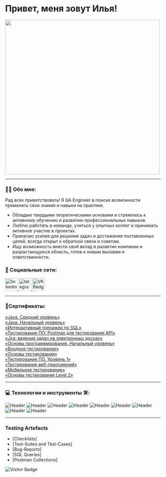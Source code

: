 
# Привет, меня зовут Илья!
<img src="https://media.giphy.com/media/WUlplcMpOCEmTGBtBW/giphy.gif" width="500px">

---

### :man_technologist: Обо мне:

Рад всех приветствовать!
Я QA Engineer в поиске возможности применить свои знания и навыки на практике. 
- Обладаю твердыми теоретическими основами и стремлюсь к активному обучению и развитию профессиональных навыков. 
- Люблю работать в команде, учиться у опытных коллег и принимать активное участие в проектах. 
- Прилагаю усилия для решения задач и достижения поставленных целей, всегда открыт к обратной связи и советам.
- Ищу возможность внести свой вклад в развитие компании и разрастающуюся область, готов к новым вызовам и ответственности.

### 🤝 Социальные сети:

  <div id="badges">
    <a href="https://www.linkedin.com/in/ilia-kutergin-08aa48283/" target="_blank">
      <img src="https://cdn-icons-png.flaticon.com/512/2504/2504799.png" width="40" height="40" alt="linkedin" />
    </a>
    <a href="https://t.me/CaP_iLia" target="_blank">
      <img src="https://cdn-icons-png.flaticon.com/512/2111/2111646.png" width="40" height="40" alt="telegram group" />
    </a>
    <!--<a href="https://www.youtube.com/channel/UCbORpXVw1JNc0JYFSUqLWXA" target="_blank">
      <img src="https://cdn-icons-png.flaticon.com/512/3670/3670147.png" width="40" height="40" alt="Youtube"/>
    </a> -->
    <a href="https://vk.com/kutergin99" target="_blank">
      <img src="https://cdn-icons-png.flaticon.com/512/145/145813.png" width="40" height="40" alt="VK Badge"/>
    </a>
    <!-- <a href="https://dzen.ru/tehnomaniak" target="_blank">
      <img src="https://upload.wikimedia.org/wikipedia/commons/thumb/a/ab/Yandex_Zen_logo_icon.svg/1024px-Yandex_Zen_logo_icon.svg.png" width="40" height="40" alt="Zen Badge"/>
    </a> -->
  </div>
  
---

###  🧾Сертификаты:

<div>
<a href="https://gb.ru/certificates/2664251" target="_blank">
«Java. Средний уровень»
  </a>
<div>
<a href="https://gb.ru/certificates/2662823" target="_blank">
«Java. Начальный уровень»
  </a>
<div>
<a href="https://stepik.org/cert/2343647" target="_blank">
«Интерактивный тренажер по SQL»
  </a>
<div>
<a href="https://stepik.org/cert/2346526
" target="_blank">
«Тестирование ПО: Postman для тестирования API»
  </a>
<div>
<a href="https://stepik.org/cert/2347707" target="_blank">
«Jira: ведение задач на электронных досках»
  </a>
<div>
<a href="https://gb.ru/certificates/2465108" target="_blank">
«Основы программирования. Начальный уровень»
  </a>
<div>
 <a href="https://gb.ru/certificates/2454304" target="_blank">
«Входное тестирование»
  </a>
<div>
 <a href="https://gb.ru/certificates/2467550" target="_blank">
«Основы тестирования»
  </a>
 <div>
 <a href="https://gb.ru/certificates/2475100" target="_blank">
«Тестирование ПО. Уровень 1»
  </a>
 <div>
 <a href="https://gb.ru/certificates/2482201" target="_blank">
 «Тестирование веб-приложений»
  </a>
 <div>
 <a href="https://gb.ru/certificates/2483436" target="_blank">
 «Мобильное тестирование»
  </a>
 <div>
 <a href="https://gb.ru/certificates/2483549" target="_blank">
  «Основы тестирования Level 2»
  </a>
   
---

### 💻 Технологии и инструменты 🛠:
![Header](https://img.shields.io/badge/JIRA-black?logo=JIRA&logoColor=blue)
![Header](https://img.shields.io/badge/POSTMAN-black?style=wite&logo=POSTMAN&logoColor=wite)
![Header](https://img.shields.io/badge/GitHub-black?logo=github&logoColor=wite)
![Header](https://img.shields.io/badge/MySQL-black?logo=MySQL&logoColor=wite)
![Header](https://img.shields.io/badge/DEVTOOLS-black?style=wite&logo=devtools&logoColor=orange)
![Header](https://img.shields.io/badge/ANDROIDSTUDIO-black?style=wite&logo=ANDROIDSTUDIO&logoColor=3ad07d)
![Header](https://img.shields.io/badge/GitKraken-black?style=wite&logo=GitKraken&logoColor=3ad07d)
![Header](https://img.shields.io/badge/REST%20API-black?logo=REST%20API&logoColor=3ad07d)
![Header](https://img.shields.io/badge/java-black?logo=java&logoColor=3ad07d)

---

### Testing Artefacts

- [Checklists]
- [Test-Suites and Test-Cases]
- [Bug-Reports]
- [SQL Queries]
- [Postman Collections]

![Visitor Badge](https://visitor-badge.laobi.icu/badge?page_id=QaIliapro)
